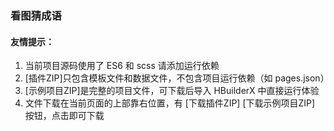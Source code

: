 ### 看图猜成语


#### 友情提示：
1. 当前项目源码使用了 ES6 和 scss 请添加运行依赖
2. [插件ZIP]只包含模板文件和数据文件，不包含项目运行依赖（如 pages.json）
3. [示例项目ZIP]是完整的项目文件，可下载后导入 HBuilderX 中直接运行体验
4. 文件下载在当前页面的上部靠右位置，有 [下载插件ZIP] [下载示例项目ZIP] 按钮，点击即可下载
